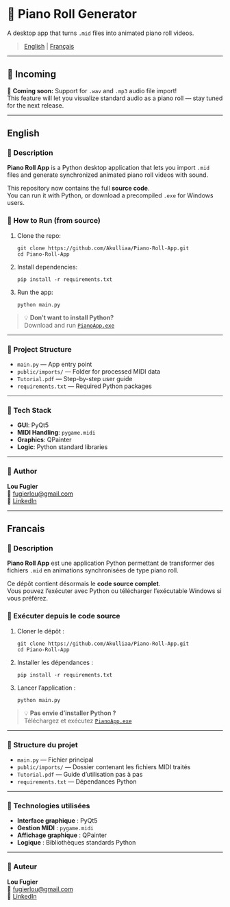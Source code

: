 # 🎹 Piano Roll Generator

A desktop app that turns `.mid` files into animated piano roll videos.  
> [English](#english) | [Français](#francais)

---

## 🔔 Incoming

🔧 **Coming soon:** Support for `.wav` and `.mp3` audio file import!  
This feature will let you visualize standard audio as a piano roll — stay tuned for the next release.

---

## English

### 📝 Description

**Piano Roll App** is a Python desktop application that lets you import `.mid` files and generate synchronized animated piano roll videos with sound.

This repository now contains the full **source code**.  
You can run it with Python, or download a precompiled `.exe` for Windows users.

### 🚀 How to Run (from source)

1. Clone the repo:
   ```
   git clone https://github.com/Akulliaa/Piano-Roll-App.git
   cd Piano-Roll-App
   ```

2. Install dependencies:
   ```
   pip install -r requirements.txt
   ```

3. Run the app:
   ```
   python main.py
   ```

> 💡 **Don’t want to install Python?**  
> Download and run [`PianoApp.exe`](./public/PianoApp.exe)

---

### 📁 Project Structure

- `main.py` — App entry point  
- `public/imports/` — Folder for processed MIDI data  
- `Tutorial.pdf` — Step-by-step user guide  
- `requirements.txt` — Required Python packages

---

### 🧰 Tech Stack

- **GUI**: PyQt5  
- **MIDI Handling**: `pygame.midi`  
- **Graphics**: QPainter  
- **Logic**: Python standard libraries

---

### 📩 Author

**Lou Fugier**  
📧 [fugierlou@gmail.com](mailto:fugierlou@gmail.com)  
🔗 [LinkedIn](https://www.linkedin.com/in/lou-fugier-828b8a268/)

---

## Francais

### 📝 Description

**Piano Roll App** est une application Python permettant de transformer des fichiers `.mid` en animations synchronisées de type piano roll.

Ce dépôt contient désormais le **code source complet**.  
Vous pouvez l’exécuter avec Python ou télécharger l’exécutable Windows si vous préférez.

### 🚀 Exécuter depuis le code source

1. Cloner le dépôt :
   ```
   git clone https://github.com/Akulliaa/Piano-Roll-App.git
   cd Piano-Roll-App
   ```

2. Installer les dépendances :
   ```
   pip install -r requirements.txt
   ```

3. Lancer l’application :
   ```
   python main.py
   ```

> 💡 **Pas envie d’installer Python ?**  
> Téléchargez et exécutez [`PianoApp.exe`](./public/PianoApp.exe)

---

### 📁 Structure du projet

- `main.py` — Fichier principal  
- `public/imports/` — Dossier contenant les fichiers MIDI traités  
- `Tutorial.pdf` — Guide d’utilisation pas à pas  
- `requirements.txt` — Dépendances Python

---

### 🧰 Technologies utilisées

- **Interface graphique** : PyQt5  
- **Gestion MIDI** : `pygame.midi`  
- **Affichage graphique** : QPainter  
- **Logique** : Bibliothèques standards Python

---

### 📩 Auteur

**Lou Fugier**  
📧 [fugierlou@gmail.com](mailto:fugierlou@gmail.com)  
🔗 [LinkedIn](https://www.linkedin.com/in/lou-fugier-828b8a268/)
